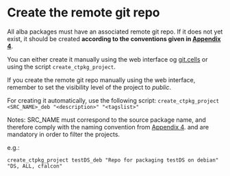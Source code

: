 # Create the remote git repo

All alba packages must have an associated remote git repo. If it does not yet exist, it should be created **according to the conventions given in [Appendix 4](Appendix_4.md)**.

You can either create it manually using the web interface og [git.cells](https://git.cells.es) or using the script `create_ctpkg_project`.

If you create the remote git repo manually using the web interface, remember to set the visibility level of the project to *public*.

For creating it automatically, use the following script:
`create_ctpkg_project <SRC_NAME>_deb "<description>" "<tagslist>"`

Notes: SRC_NAME must correspond to the source package name, and therefore comply with the naming convention from [Appendix 4](Appendix_4.md). <description> and <tagslist> are mandatory in order to filter the projects.

e.g.:

`create_ctpkg_project testDS_deb "Repo for packaging testDS on debian" "DS, ALL, cfalcon"`
